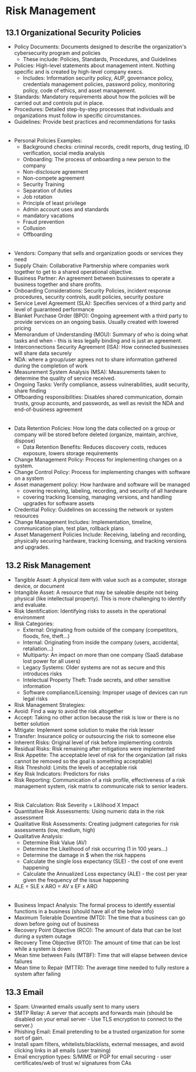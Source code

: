 # Risk Management
## 13.1 Organizational Security Policies
* Policy Documents: Documents designed to describe the organization's cybersecurity program and policies
  * These include: Policies, Standards, Procedures, and Guidelines
* Policies: High-level statements about management intent. Nothing specific and is created by high-level company execs.
  * Includes: Information security policy, AUP, governance policy, credentials management policies, password policy, monitoring policy, code of ethics, and asset management.
* Standards: Mandatory requirements about how the policies will be carried out and controls put in place.
* Procedures: Detailed step-by-step processes that individuals and organizations must follow in specific circumstances.
* Guidelines: Provide best practices and recommendations for tasks
</br></br></br>
* Personal Policies Examples:
  * Background checks: criminal records, credit reports, drug testing, ID verification, social media analysis
  * Onboarding: The process of onboarding a new person to the company
  * Non-disclosure agreement
  * Non-compete agreement
  * Security Training
  * Separation of duties
  * Job rotation
  * Principle of least privilege
  * Admin account uses and standards
  * mandatory vacations
  * Fraud prevention
  * Collusion
  * Offboarding
</br></br></br>
* Vendors: Company that sells and organization goods or services they need
* Supply Chain: Collaborative Partnership where companies work together to get to a shared operational objective.
* Business Partner: An agreement between businesses to operate a business together and share profits.
* Onboarding Considerations: Security Policies, incident response procedures, security controls, audit policies, security posture
* Service Level Agreement (SLA): Specifies services of a third party and level of guaranteed performance
* Blanket Purchase Order (BPO): Ongoing agreement with a third party to provide services on an ongoing basis. Usually created with lowered pricing
* Memorandum of Understanding (MOU): Summary of who is doing what tasks and when - this is less legally binding and is just an agreement.
* Interconnections Security Agreement (ISA): How connected businesses will share data securely
* NDA: where a group/user agrees not to share information gathered during the completion of work
* Measurement System Analysis (MSA): Measurements taken to determine the quality of service received.
* Ongoing Tasks: Verify compliance, assess vulnerabilities, audit security, share finding
* Offboarding responsibilities: Disables shared communication, domain trusts, group accounts, and passwords, as well as revisit the NDA and end-of-business agreement
</br></br></br>
* Data Retention Policies: How long the data collected on a group or company will be stored before deleted (organize, maintain, archive, dispose)
  * Data Retention Benefits: Reduces discovery costs, reduces exposure, lowers storage requirements
* Change Management Policy: Process for implementing changes on a system.
* Change Control Policy: Process for implementing changes with software on a system
* Asset management policy: How hardware and software will be managed
  * covering receiving, labeling, recording, and security of all hardware
  * covering tracking licensing, managing versions, and handling upgrades for software assets
* Credential Policy: Guidelines on accessing the network or system resources
* Change Management Includes: Implementation, timeline, communication plan, test plan, rollback plans
* Asset Management Policies Include: Receiving, labeling and recording, physically securing hardware, tracking licensing, and tracking versions and upgrades.

## 13.2 Risk Management
* Tangible Asset: A physical item with value such as a computer, storage device, or document
* Intangible Asset: A resource that may be saleable despite not being physical (like intellectual property). This is more challenging to identify and evaluate.
* Risk Identification: Identifying risks to assets in the operational environment
* Risk Categories:
  *  External: Originating from outside of the company (competitors, floods, fire, theft...)
  *  Internal: Originating from inside the company (users, accidental, retaliation...)
  *  Multiparty: An impact on more than one company (SaaS database lost power for all users)
  *  Legacy Systems: Older systems are not as secure and this introduces risks
  *  Intelectual Property Theft: Trade secrets, and other sensitive information
  *  Software compliance/Licensing: Improper usage of devices can run legal risks
*  Risk Management Strategies:
  *  Avoid: Find a way to avoid the risk altogether
  *  Accept: Taking no other action because the risk is low or there is no better solution
  *  Mitigate: Implement some solution to make the risk lesser
  *  Transfer: Insurance policy or outsourcing the risk to someone else
* Inherent Risks: Original level of risk before implementing controls
* Residual Risks: Risk remaining after mitigations were implemented
* Risk Appetite: The acceptable level of risk for the organization (all risks cannot be removed so the goal is something acceptable)
* Risk Threshold: Limits the levels of acceptable risk
* Key Risk Indicators: Predictors for risks
* Risk Reporting: Communication of a risk profile, effectiveness of a risk management system, risk matrix to communicate risk to senior leaders.
</br></br></br>
* Risk Calculation: Risk Severity = Liklihood X Impact
* Quantitative Risk Assessments: Using numeric data in the risk assessment
* Qualitative Risk Assessments: Creating judgment categories for risk assessments (low, medium, high)
* Qualitative Analysis:
  * Determine Risk Value (AV)
  * Determine the Likelihood of risk occurring (1 in 100 years...)
  * Determine the damage in $ when the risk happens
  * Calculate the single loss expectancy (SLE) - the cost of one event happening
  * Calculate the Annualized Loss expectancy (ALE) - the cost per year given the frequency of the issue happening
* ALE = SLE x ARO = AV x EF x ARO
</br></br></br>
* Business Impact Analysis: The formal process to identify essential functions in a business (should have all of the below info)
* Maximum Tolerable Downtime (MTD): The time that a business can go down before going out of business
* Recovery Point Objective (RCO): The amount of data that can be lost during a system outage
* Recovery Time Objective (RTO): The amount of time that can be lost while a system is down
* Mean time between Fails (MTBF): Time that will elapse between device failures
* Mean time to Repair (MTTR): The average time needed to fully restore a system after failing

## 13.3 Email 
* Spam: Unwanted emails usually sent to many users
* SMTP Relay: A server that accepts and forwards main (should be disabled on your email server - Use TLS encryption to connect to the server.)
* Phishing Email: Email pretending to be a trusted organization for some sort of gain.
* Install spam filters, whitelists/blacklists, external messages, and avoid clicking links in all emails (user training)
* Email encryption types: S/MIME or PGP for email securing - user certificates/web of trust w/ signatures from CAs
